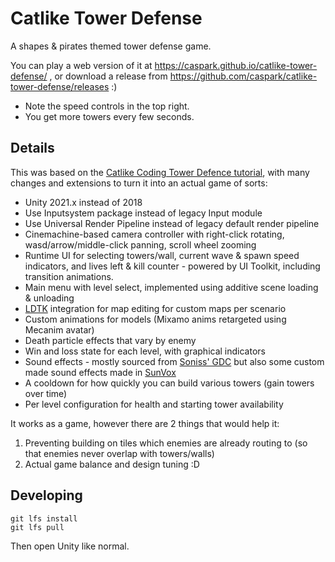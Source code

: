 # Catlike Tower Defense

A shapes & pirates themed tower defense game.

You can play a web version of it at https://caspark.github.io/catlike-tower-defense/ , or download a release from https://github.com/caspark/catlike-tower-defense/releases :)

* Note the speed controls in the top right.
* You get more towers every few seconds.

## Details

This was based on the [Catlike Coding Tower Defence tutorial](https://catlikecoding.com/unity/tutorials/tower-defense/), with many changes and extensions to turn it into an actual game of sorts:

* Unity 2021.x instead of 2018
* Use Inputsystem package instead of legacy Input module
* Use Universal Render Pipeline instead of legacy default render pipeline
* Cinemachine-based camera controller with right-click rotating, wasd/arrow/middle-click panning, scroll wheel zooming
* Runtime UI for selecting towers/wall, current wave & spawn speed indicators, and lives left & kill counter - powered by UI Toolkit, including transition animations.
* Main menu with level select, implemented using additive scene loading & unloading
* [LDTK](https://ldtk.io/) integration for map editing for custom maps per scenario
* Custom animations for models (Mixamo anims retargeted using Mecanim avatar)
* Death particle effects that vary by enemy
* Win and loss state for each level, with graphical indicators
* Sound effects - mostly sourced from [Soniss' GDC](https://sonniss.com/gameaudiogdc) but also some custom made sound effects made in [SunVox](https://warmplace.ru/soft/sunvox/)
* A cooldown for how quickly you can build various towers (gain towers over time)
* Per level configuration for health and starting tower availability

It works as a game, however there are 2 things that would help it:

1. Preventing building on tiles which enemies are already routing to (so that enemies never overlap with towers/walls)
2. Actual game balance and design tuning :D

## Developing

```shell
git lfs install
git lfs pull
```

Then open Unity like normal.
